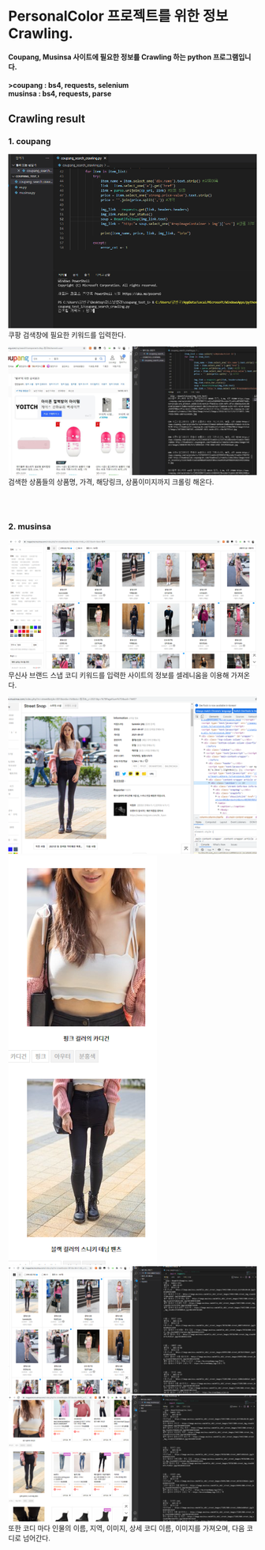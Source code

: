 # PersonalColor 프로젝트를 위한 정보 Crawling.
<h4>Coupang, Musinsa 사이트에 필요한 정보를 Crawling 하는 python 프로그램입니다.<h4>
>coupang : bs4, requests, selenium<br>
musinsa : bs4, requests, parse

<br>

## Crawling result
<h3>1. coupang</h3>

![](/imgs/coup1.png)
쿠팡 검색창에 필요한 키워드를 입력한다.<br>

![](/imgs/coup3.png)
검색한 상품들의 상품명, 가격, 해당링크, 상품이미지까지 크롤링 해온다.

<br><br>
<h3>2. musinsa</h3>

![](/imgs/mu1.png)
무신사 브랜드 스냅 코디 키워드를 입력한 사이트의 정보를 셀레니움을 이용해 가져온다.<br>

![](/imgs/mu2.png)
![](/imgs/mu3.png)
![](/imgs/mu4.png)
![](/imgs/mu5.png)
또한 코디 마다 인물의 이름, 지역, 이미지, 상세 코디 이름, 이미지를 가져오며, 다음 코디로 넘어간다.
